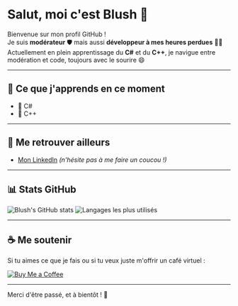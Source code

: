 # Salut, moi c'est **Blush** 👋

Bienvenue sur mon profil GitHub !  
Je suis **modérateur** 🛡️ mais aussi **développeur à mes heures perdues** 👨‍💻  
Actuellement en plein apprentissage du **C#** et du **C++**, je navigue entre modération et code, toujours avec le sourire 😄

---

## 🧠 Ce que j'apprends en ce moment

- 🔹 C#
- 🔹 C++

---

## 🔗 Me retrouver ailleurs

- [Mon LinkedIn]([(https://www.linkedin.com/in/shakil-bouzid-887192243/)]) *(n'hésite pas à me faire un coucou !)*

---

## 📊 Stats GitHub

![Blush's GitHub stats](https://github-readme-stats.vercel.app/api?username=Blush&show_icons=true&theme=tokyonight)
![Langages les plus utilisés](https://github-readme-stats.vercel.app/api/top-langs/?username=Blush&layout=compact&theme=tokyonight)

---

## ☕ Me soutenir

Si tu aimes ce que je fais ou si tu veux juste m'offrir un café virtuel :

[![Buy Me a Coffee](https://img.shields.io/badge/Buy_Me_A_Coffee-FFDD00?style=for-the-badge&logo=buy-me-a-coffee&logoColor=black)](https://buymeacoffee.com/blushoff)

---

Merci d'être passé, et à bientôt ! 🚀
